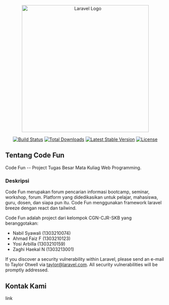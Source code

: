 <p align="center"><a href="https://laravel.com" target="_blank"><img src="https://raw.githubusercontent.com/laravel/art/master/logo-lockup/5%20SVG/2%20CMYK/1%20Full%20Color/laravel-logolockup-cmyk-red.svg" width="400" alt="Laravel Logo"></a></p>

<p align="center">
<a href="https://github.com/laravel/framework/actions"><img src="https://github.com/laravel/framework/workflows/tests/badge.svg" alt="Build Status"></a>
<a href="https://packagist.org/packages/laravel/framework"><img src="https://img.shields.io/packagist/dt/laravel/framework" alt="Total Downloads"></a>
<a href="https://packagist.org/packages/laravel/framework"><img src="https://img.shields.io/packagist/v/laravel/framework" alt="Latest Stable Version"></a>
<a href="https://packagist.org/packages/laravel/framework"><img src="https://img.shields.io/packagist/l/laravel/framework" alt="License"></a>
</p>

## Tentang Code Fun

Code Fun -- Project Tugas Besar Mata Kuliag Web Programming.
### Deskripsi
Code Fun merupakan forum pencarian informasi bootcamp, seminar, workshop, forum. Platform yang didedikasikan untuk pelajar, mahasiswa, guru, dosen, dan siapa pun itu.
Code Fun menggunakan framework laravel breeze dengan react dan tailwind. 

Code Fun adalah project dari kelompok CGN-CJR-SKB yang beranggotakan:
- Nabil Syawali      (1303210074)
- Ahmad Faiz F       (1303210123)
- Yosi Arbilla       (1303210159)
- Zaghi Haekal N     (1303213001)

If you discover a security vulnerability within Laravel, please send an e-mail to Taylor Otwell via [taylor@laravel.com](mailto:taylor@laravel.com). All security vulnerabilities will be promptly addressed.

## Kontak Kami
link
